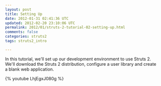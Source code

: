 ```yaml
---           
layout: post
title: Setting Up
date: 2012-01-31 02:41:36 UTC
updated: 2012-02-20 23:10:06 UTC
permalink: 2012/01/struts-2-tutorial-02-setting-up.html
comments: false
categories: struts2
tags: struts2_intro

---
```


In this tutorial, we'll set up our development environment to use Struts 2. We'll download the Struts 2 distribution, configure a user library and create a blank web application.

{% youtube LhjEgxJ080g %}